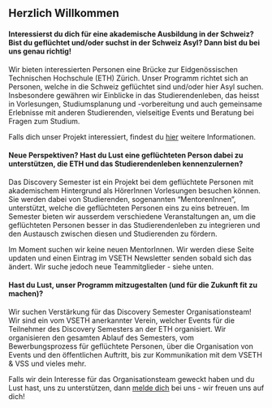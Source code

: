 ## Herzlich Willkommen

#### Interessierst du dich für eine akademische Ausbildung in der Schweiz? Bist du geflüchtet und/oder suchst in der Schweiz Asyl? Dann bist du bei uns genau richtig!

Wir bieten interessierten Personen eine Brücke zur Eidgenössischen Technischen Hochschule (ETH) Zürich. Unser Programm richtet sich an Personen, welche in die Schweiz geflüchtet sind und/oder hier Asyl suchen. Insbesondere gewähren wir Einblicke in das Studierendenleben, das heisst in Vorlesungen, Studiumsplanung und -vorbereitung und auch gemeinsame Erlebnisse mit anderen Studierenden, vielseitige Events und Beratung bei Fragen zum Studium.

Falls dich unser Projekt interessiert, findest du [hier](/mentees) weitere Informationen.

#### Neue Perspektiven? Hast du Lust eine geflüchteten Person dabei zu unterstützen, die ETH und das Studierendenleben kennenzulernen?

Das Discovery Semester ist ein Projekt bei dem geflüchtete Personen mit akademischem Hintergrund als HörerInnen Vorlesungen besuchen können. Sie werden dabei von Studierenden, sogenannten “MentorenInnen”, unterstützt, welche die geflüchteten Personen eins zu eins betreuen. Im Semester bieten wir ausserdem verschiedene Veranstaltungen an, um die geflüchteten Personen besser in das Studierendenleben zu integrieren und den Austausch zwischen diesen und Studierenden zu fördern.

Im Moment suchen wir keine neuen MentorInnen. Wir werden diese Seite updaten und einen Eintrag im VSETH Newsletter senden sobald sich das ändert. Wir suche jedoch neue Teammitglieder - siehe unten.

#### Hast du Lust, unser Programm mitzugestalten (und für die Zukunft fit zu machen)?

Wir suchen Verstärkung für das Discovery Semester Organisationsteam! Wir sind ein vom VSETH anerkannter Verein, welcher Events für die Teilnehmer des Discovery Semesters an der ETH organisiert. Wir organisieren den gesamten Ablauf des Semesters, vom Bewerbungsprozess für geflüchtete Personen, über die Organisation von Events und den öffentlichen Auftritt, bis zur Kommunikation mit dem VSETH & VSS und vieles mehr.

Falls wir dein Interesse für das Organisationsteam geweckt haben und du Lust hast, uns zu unterstützen, dann [melde dich](mailto://contact@discovery-semester.ch) bei uns - wir freuen uns auf dich!





